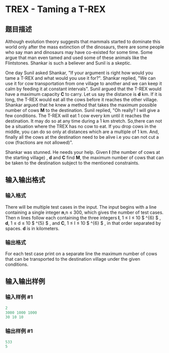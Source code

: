 # TREX - Taming a T-REX

## 题目描述

Although evolution theory suggests that mammals started to dominate this world only after the mass extinction of the dinosaurs, there are some people who say man and dinosaurs may have co-existed for some time. Some argue that man even tamed and used some of these animals like the Flintstones. Shankar is such a believer and Sunil is a skeptic.

One day Sunil asked Shankar, "If your argument is right how would you tame a T-REX and what would you use it for?". Shankar replied, "We can use it for cow transportation from one village to another and we can keep it calm by feeding it at constant intervals". Sunil argued that the T-REX would have a maximum capacity **C** to carry. Let us say the distance is **d** km. If it is long, the T-REX would eat all the cows before it reaches the other village. Shankar argued that he knew a method that takes the maximum possible number of cows **M** to the destination. Sunil replied, "Oh really? I will give a few conditions. The T-REX will eat 1 cow every km until it reaches the destination. It may do so at any time during a 1 km stretch. So,there can not be a situation where the TREX has no cow to eat. If you drop cows in the middle, you can do so only at distances which are a multiple of 1 km. And, finally all the cows at the destination need to be alive i.e you can not cut a cow (fractions are not allowed)".

Shankar was stunned. He needs your help. Given **I** (the number of cows at the starting village) , **d** and **C** find **M**, the maximum number of cows that can be taken to the destination subject to the mentioned constraints.

## 输入输出格式

### 输入格式

There will be multiple test cases in the input. The input begins with a line containing a single integer **n**,n ≤ 300, which gives the number of test cases. Then n lines follow each containing the three integers **I**, 1 ≤ I ≤ 10 $ ^{6} $ , **d**, 1 ≤ d ≤ 10 $ ^{5} $ , and **C**, 1 ≤ I ≤ 10 $ ^{6} $ , in that order separated by spaces. **d** is in kilometers.

### 输出格式

For each test case print on a separate line the maximum number of cows that can be transported to the destination village under the given conditions.

## 输入输出样例

### 输入样例 #1

```cpp
2
3000 1000 1000
30 10 10
```


### 输出样例 #1

```cpp
533
5
```


